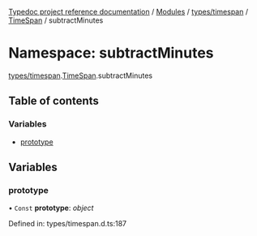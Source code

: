 [Typedoc project reference documentation](../README.md) / [Modules](../modules.md) / [types/timespan](types_timespan.md) / [TimeSpan](types_timespan.timespan.md) / subtractMinutes

# Namespace: subtractMinutes

[types/timespan](types_timespan.md).[TimeSpan](types_timespan.timespan.md).subtractMinutes

## Table of contents

### Variables

- [prototype](types_timespan.timespan.subtractminutes.md#prototype)

## Variables

### prototype

• `Const` **prototype**: *object*

Defined in: types/timespan.d.ts:187
